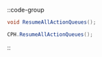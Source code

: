 ::code-group
  ```csharp [Method]
  void ResumeAllActionQueues();
  ```
  ```csharp [Example]
  CPH.ResumeAllActionQueues();
  ```
::